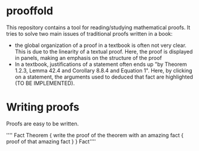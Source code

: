 # prooffold
This repository contains a tool for reading/studying mathematical proofs. It tries to solve two main issues of traditional proofs written in a book:
- the global organization of a proof in a textbook is often not very clear. This is due to the linearity of a textual proof. Here, the proof is displayed in panels, making an emphasis on the structure of the proof
- In a textbook, justifications of a statement often ends up "by Theorem 1.2.3, Lemma 42.4 and Corollary 8.8.4 and Equation 1". Here, by clicking on a statement, the arguments used to deduced that fact are highlighted (TO BE IMPLEMENTED).


# Writing proofs

Proofs are easy to be written. 

 '''' Fact
      Theorem
      {
        write the proof of the theorem
        with an amazing fact
        {
           proof of that amazing fact
        }
      }
      Fact''''
